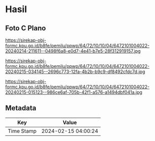 # Hasil

## Foto C Plano

https://sirekap-obj-formc.kpu.go.id/b8fe/pemilu/ppwp/64/72/10/10/04/6472101004022-20240214-211611--0498f6a8-e0d7-4e41-b7e5-28f312919157.jpg

https://sirekap-obj-formc.kpu.go.id/b8fe/pemilu/ppwp/64/72/10/10/04/6472101004022-20240215-034145--2696c773-12fa-4b2b-b9c9-df8492cfdc7d.jpg

https://sirekap-obj-formc.kpu.go.id/b8fe/pemilu/ppwp/64/72/10/10/04/6472101004022-20240215-015123--986ce6af-705b-42f1-a576-a1494dbf041a.jpg


## Metadata

| Key        | Value               |
| ---------- | ------------------- |
| Time Stamp | 2024-02-15 04:00:24 |



